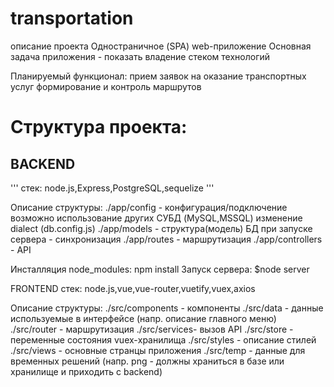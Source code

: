 # transportation
описание проекта
Одностраничное (SPA) web-приложение
Основная задача приложения - показать владение стеком технологий 

Планируемый функционал: прием заявок на оказание транспортных услуг
формирование и контроль маршрутов

# Структура проекта:


## BACKEND
''' стек: node.js,Express,PostgreSQL,sequelize '''

Описание структуры:
./app/config - конфигурация/подключение
   возможно использование других СУБД (MySQL,MSSQL) изменение dialect (db.config.js)
./app/models - структура(модель) БД
  при запуске сервера - синхронизация 
./app/routes - маршрутизация
./app/controllers - API

Инсталляция node_modules: npm install
Запуск сервера: $node server


FRONTEND
стек: node.js,vue,vue-router,vuetify,vuex,axios

Описание структуры:
./src/components - компоненты
./src/data    - данные используемые в интерфейсе (напр. описание главного меню)
./src/router  - маршрутизация
./src/services- вызов API
./src/store   - переменные состояния vuex-хранилища
./src/styles  - описание стилей
./src/views   - основные странцы приложения
./src/temp    - данные для временных решений (напр. png - должны храниться в базе или хранилище и приходить с backend)
